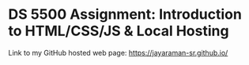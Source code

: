 # DS 5500 Assignment: Introduction to HTML/CSS/JS & Local Hosting

Link to my GitHub hosted web page: https://jayaraman-sr.github.io/
